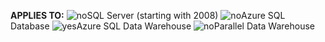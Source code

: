 <Token>**APPLIES TO:** ![no](media/no.png)SQL Server (starting with 2008) ![no](media/no.png)Azure SQL Database ![yes](media/yes.png)Azure SQL Data Warehouse ![no](media/no.png)Parallel Data Warehouse </Token>

